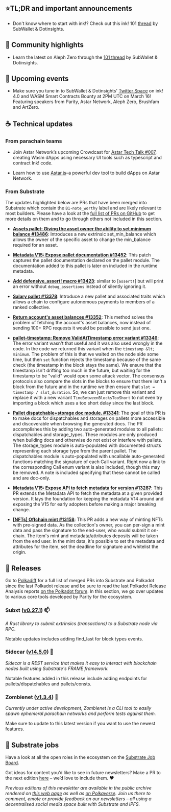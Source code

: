 ## ⭐TL;DR and important announcements
- Don't know where to start with ink!? Check out this ink! 101 [thread]([url](https://twitter.com/dotinsights_xyz/status/1635594705357660161)) by SubWallet & Dotinsights.

## 🔦 Community highlights
- Learn the latest on Aleph Zero through the [101 thread]([url](https://twitter.com/dotinsights_xyz/status/1630886296108556289)) by SubWallet & Dotinsights.
 
## 📆 Upcoming events
 - Make sure you tune in to SubWallet & Dotinsights' [Twitter Space]([url](https://twitter.com/dotinsights_xyz/status/1635293893205065730)) on ink! 4.0 and WASM Smart Contracts Bounty at 2PM UTC on March 16! Featuring speakers from Parity, Astar Network, Aleph Zero, Brushfam and ArtZero.
## ☕️ Technical updates

### From parachain teams

* Join Astar Network’s upcoming Crowdcast for [Astar Tech Talk #007](https://twitter.com/AstarNetwork/status/1632214374990630917), creating Wasm dApps using necessary UI tools such as typescript and contract Ink! code.

* Learn how to use [Astar.js](https://twitter.com/AstarNetwork/status/1620487582634364928)–a powerful dev tool to build dApps on Astar Network.

### From Substrate

The updates highlighted below are PRs that have been merged into Substrate which contain the `B1-note_worthy` label and are likely relevant to most builders. Please have a look at the [full list of PRs on GitHub](https://github.com/paritytech/substrate/pulls?page=1&q=is%3Apr+is%3Aclosed+label%3AB1-note_worthy) to get more details on them and to go through others not included in this section.

* **<span style="text-decoration:underline;">Assets pallet: Giving the asset owner the ability to set minimum balance #13486</span>**: Introduces a new extrinsic set_min_balance which allows the owner of the specific asset to change the min_balance required for an asset.

* **<span style="text-decoration:underline;">Metadata V15: Expose pallet documentation #13452</span>**: This patch captures the pallet documentation declared on the pallet module. The documentation added to this pallet is later on included in the runtime metadata.

* **<span style="text-decoration:underline;">Add defensive_assert! macro #13423</span>**: similar to [`assert!`] but will print an error without `debug_assertions` instead of silently ignoring it.

* **<span style="text-decoration:underline;">Salary pallet #13378</span>**: Introduce a new pallet and associated traits which allows a chain to configure autonomous payments to members of a ranked collective.

* **<span style="text-decoration:underline;">Return account's asset balances #13352</span>**: This method solves the problem of fetching the account's asset balances, now instead of sending 100+ RPC requests it would be possible to send just one.

* **<span style="text-decoration:underline;">pallet-timestamp: Remove ValidAtTimestamp error variant #13346</span>**: The error variant wasn't that useful and it was also used wrongly in the code. In the code we returned this variant when the `timestamp &lt; minimum`. The problem of this is that we waited on the node side some time, but then `set` function rejects the timestamp because of the same check (the timestamp in the block stays the same). We ensure that the timestamp isn't drifting too much in the future, but waiting for the timestamp to be "valid" would open some attack vector. The consensus protocols also compare the slots in the blocks to ensure that there isn't a block from the future and in the runtime we then ensure that `slot = timestamp / slot_duration`. So, we can just remove this variant and replace it with a new variant `TimeBetweenBlocksTooShort` to not even try importing a block which uses a too short delay since the last block.

* **<span style="text-decoration:underline;">Pallet dispatchable+storage doc module. #13341</span>**: The goal of this PR is to make docs for dispatchables and storages on pallets more accessible and discoverable when browsing the generated docs. The PR accomplishes this by adding two auto-generated modules to all pallets: dispatchables and storage_types. These modules are only produced when building docs and otherwise do not exist or interfere with pallets. The storage_types module is auto-populated with documented structs representing each storage type from the parent pallet. The dispatchables module is auto-populated with uncallable auto-generated functions matching the signature of each Call variant. Right now a link to the corresponding Call enum variant is also included, though this may be removed. A note is included specifying that these cannot be called and are doc-only.

* **<span style="text-decoration:underline;">Metadata V15: Expose API to fetch metadata for version #13287</span>**: This PR extends the Metadata API to fetch the metadata at a given provided version. It lays the foundation for keeping the metadata V14 around and exposing the V15 for early adopters before making a major breaking change.

* **<span style="text-decoration:underline;">[NFTs] Offchain mint #13158</span>**: This PR adds a new way of minting NFTs with pre-signed data. As the collection's owner, you can per-sign a mint data and pass the signature to the end-user, who would submit it on-chain. The item's mint and metadata/attributes deposits will be taken from the end user. In the mint data, it's possible to set the metadata and attributes for the item, set the deadline for signature and whitelist the origin.


## **👀 Releases**

Go to [Polkadiff](https://polkadiff.parity.io/) for a full list of merged PRs into Substrate and Polkadot since the last Polkadot release and be sure to read the last Polkadot Release Analysis reports [on the Polkadot forum](https://forum.polkadot.network/tag/release-analysis). In this section, we go over updates to various core tools developed by Parity for the ecosystem.


### **Subxt ([v0.27.1](https://github.com/paritytech/subxt/releases/tag/v0.27.1)) 📫**

_A Rust library to submit extrinsics (transactions) to a Substrate node via RPC._

Notable updates includes adding find_last for block types events.


### **Sidecar ([v14.5.0](https://github.com/paritytech/substrate-api-sidecar/releases/tag/v14.5.0)) 🚗**

_Sidecar is a REST service that makes it easy to interact with blockchain nodes built using Substrate's FRAME framework._

Notable features added in this release include adding endpoints for pallets/dispatchables and pallets/consts.


### **Zombienet ([v1.3.4](https://github.com/paritytech/zombienet/releases/tag/v1.3.40)) 🧟**

_Currently under active development, Zombienet is a CLI tool to easily spawn ephemeral parachain networks and perform tests against them._

Make sure to update to this latest version if you want to use the newest features.

## 📰 Substrate jobs

Have a look at all the open roles in the ecosystem on the [Substrate Job Board](https://careers.substrate.io/jobs).

Got ideas for content you’d like to see in future newsletters? Make a PR to the next edition [here](https://github.com/substrate-developer-hub/newsletter/pulls) – we’d love to include them. ❤️

_Previous editions of this newsletter are available in the public archive rendered on [this web page](https://substrate-developer-hub.github.io/newsletter/) as well as [on Polkaverse](https://polkaverse.com/10647). Join us there to comment, emote or provide feedback on our newsletters – all using a decentralised social media space built with Substrate and IPFS._
